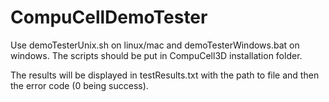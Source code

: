 # CompuCellDemoTester


Use demoTesterUnix.sh on linux/mac and demoTesterWindows.bat on windows. 
The scripts should be put in CompuCell3D installation folder.

The results will be displayed in testResults.txt with the path to file and then
the error code (0 being success).